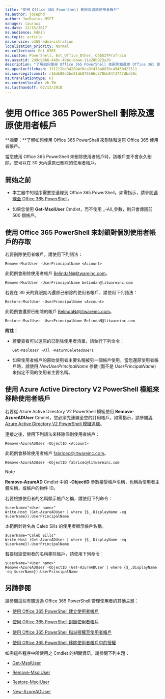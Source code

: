 ```yaml
---
title: "使用 Office 365 PowerShell 刪除及還原使用者帳戶"
ms.author: josephd
author: JoeDavies-MSFT
manager: laurawi
ms.date: 12/15/2017
ms.audience: Admin
ms.topic: article
ms.service: o365-administration
localization_priority: Normal
ms.collection: Ent_O365
ms.custom: PowerShell, Ent_Office_Other, O365ITProTrain
ms.assetid: 209c9868-448c-49bc-baae-11e28b923a39
description: "了解如何使用 Office 365 PowerShell 來刪除和還原 Office 365 使用者帳戶。"
ms.openlocfilehash: 1f1212de342894f6ca9f478a0830c45458d27511
ms.sourcegitcommit: c16db80a2be81db876566c578bb04f3747dbd50c
ms.translationtype: HT
ms.contentlocale: zh-TW
ms.lasthandoff: 02/13/2018
---
```

# <a name="delete-and-restore-user-accounts-with-office-365-powershell"></a>使用 Office 365 PowerShell 刪除及還原使用者帳戶

**摘要：**了解如何使用 Office 365 PowerShell 來刪除和還原 Office 365 使用者帳戶。
  
當您使用 Office 365 PowerShell 來刪除使用者帳戶時，該帳戶並不會永久刪除。您可以在 30 天內還原已刪除的使用者帳戶。
  
## <a name="before-you-begin"></a>開始之前

- 本主題中的程序需要您連線到 Office 365 PowerShell。如需指示，請參閱[連線至 Office 365 PowerShell](connect-to-office-365-powershell.md)。
    
- 如果您使用 **Get-MsolUser** Cmdlet，而不使用 _-All_參數，則只會傳回前 500 個帳戶。
    
## <a name="use-office-365-powershell-to-block-access-to-individual-user-accounts"></a>使用 Office 365 PowerShell 來封鎖對個別使用者帳戶的存取
<a name="ShortVersion"> </a>

若要刪除使用者帳戶，請使用下列語法：
  
```
Remove-MsolUser -UserPrincipalName <Account>
```

此範例會刪除使用者帳戶 BelindaN@litwareinc.com。
  
```
Remove-MsolUser -UserPrincipalName belindan@litwareinc.com
```

若要在 30 天的寬限期內還原已刪除的使用者帳戶，請使用下列語法：
  
```
Restore-MsolUser -UserPrincipalName <Account>
```

此範例會還原已刪除的帳戶 BelindaN@litwareinc.com。
  
```
Restore-MsolUser -UserPrincipalName BelindaN@litwareinc.com
```

 **附註：**
  
- 若要查看可以還原的已刪除使用者清單，請執行下列命令：
    
  ```
  Get-MsolUser -All -ReturnDeletedUsers
  ```

- 如果使用者帳戶的原始使用者主要名稱被另一個帳戶使用，當您還原使用者帳戶時，請使用  _NewUserPrincipalName_ 參數 (而不是 _UserPrincipalName_) 來指定不同的使用者主要名稱。
    
## <a name="use-the-azure-active-directory-v2-powershell-module-to-remove-a-user-account"></a>使用 Azure Active Directory V2 PowerShell 模組來移除使用者帳戶
<a name="ShortVersion"> </a>

若要從 Azure Active Directory V2 PowerShell 模組使用 **Remove-AzureADUser** Cmdlet，您必須先連線至您的訂用帳戶。如需指示，請參閱[與 Azure Active Directory V2 PowerShell 模組連線](https://go.microsoft.com/fwlink/?linkid=842218)。
  
連接之後，使用下列語法來移除個別使用者帳戶：
  
```
Remove-AzureADUser -ObjectID <Account>
```

此範例會移除使用者帳戶 fabricec@litwareinc.com。
  
```
Remove-AzureADUser -ObjectID fabricec@litwareinc.com
```

> [!NOTE]
> **Remove-AzureAD** Cmdlet 中的 **-ObjectID** 參數接受帳戶名稱，也稱為使用者主體名稱，或帳戶的物件 ID。
  
若要根據使用者的名稱顯示帳戶名稱，請使用下列命令︰
  
```
$userName="<User name>"
Write-Host (Get-AzureADUser | where {$_.DisplayName -eq $userName}).UserPrincipalName
```

本範例針對名為 Caleb Sills 的使用者顯示帳戶名稱。
  
```
$userName="Caleb Sills"
Write-Host (Get-AzureADUser | where {$_.DisplayName -eq $userName}).UserPrincipalName
```

若要根據使用者的名稱移除帳戶，請使用下列命令︰
  
```
$userName="<User name>"
Remove-AzureADUser -ObjectID (Get-AzureADUser | where {$_.DisplayName -eq $userName}).UserPrincipalName
```

## <a name="see-also"></a>另請參閱
<a name="SeeAlso"> </a>

請參閱這些有關透過 Office 365 PowerShell 管理使用者的其他主題：
  
- [使用 Office 365 PowerShell 建立使用者帳戶](create-user-accounts-with-office-365-powershell.md)
    
- [使用 Office 365 PowerShell 封鎖使用者帳戶](block-user-accounts-with-office-365-powershell.md)
    
- [使用 Office 365 PowerShell 指派授權至使用者帳戶](assign-licenses-to-user-accounts-with-office-365-powershell.md)
    
- [使用 Office 365 PowerShell 移除使用者帳戶中的授權](remove-licenses-from-user-accounts-with-office-365-powershell.md)
    
如需這些程序中所使用之 Cmdlet 的相關資訊，請參閱下列主題：
  
- [Get-MsolUser](https://go.microsoft.com/fwlink/p/?LinkId=691543)
    
- [Remove-MsolUser](https://go.microsoft.com/fwlink/p/?LinkId=691636)
    
- [Restore-MsolUser](https://go.microsoft.com/fwlink/p/?LinkId=691637)
    
- [New-AzureADUser](https://docs.microsoft.com/powershell/module/azuread/new-azureaduser?view=azureadps-2.0)
    

